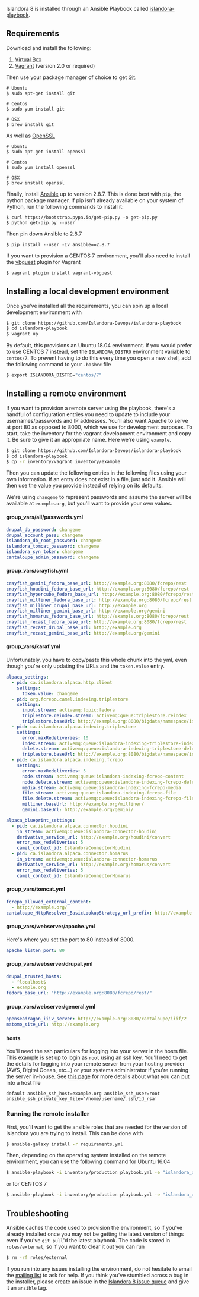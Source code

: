 Islandora 8 is installed through an Ansible Playbook called [islandora-playbook](https://github.com/Islandora-Devops/islandora-playbook).

## Requirements

Download and install the following:

1. [Virtual Box](https://www.virtualbox.org/)
1. [Vagrant](https://www.vagrantup.com/) (version 2.0 or required)

Then use your package manager of choice to get [Git](https://git-scm.com/).

```
# Ubuntu
$ sudo apt-get install git

# Centos
$ sudo yum install git

# OSX
$ brew install git
```

As well as [OpenSSL](https://www.openssl.org/)

```
# Ubuntu
$ sudo apt-get install openssl

# Centos
$ sudo yum install openssl

# OSX
$ brew install openssl
```

Finally, install [Ansible](https://www.ansible.com/community) up to version 2.8.7.  This is done best with `pip`, the python package manager. If pip isn’t already available on your system of Python, run the following commands to install it:

```
$ curl https://bootstrap.pypa.io/get-pip.py -o get-pip.py
$ python get-pip.py --user
```

Then pin down Ansible to 2.8.7

```
$ pip install --user -Iv ansible==2.8.7
```

If you want to provision a CENTOS 7 environment, you'll also need to install the [vbguest](https://github.com/dotless-de/vagrant-vbguest)
plugin for Vagrant

```bash
$ vagrant plugin install vagrant-vbguest
```

## Installing a local development environment

Once you've installed all the requirements, you can spin up a local development environment with
```bash
$ git clone https://github.com/Islandora-Devops/islandora-playbook
$ cd islandora-playbook
$ vagrant up
```

By default, this provisions an Ubuntu 18.04 environment.  If you would prefer to use CENTOS 7 instead, set the `ISLANDORA_DISTRO`
environment variable to `centos/7`. To prevent having to do this every time you open a new shell, add the following command to
your `.bashrc` file

```bash
$ export ISLANDORA_DISTRO="centos/7"
```

## Installing a remote environment

If you want to provision a remote server using the playbook, there's a handful of configuration entries you need to update to include your
usernames/passwords and IP addresses. You'll also want Apache to serve at port 80 as opposed to 8000, which we use for development
purposes.  To start, take the inventory for the vagrant development environment and copy it. Be sure to
give it an appropriate name. Here we're using `example`.

```bash
$ git clone https://github.com/Islandora-Devops/islandora-playbook
$ cd islandora-playbook
$ cp -r inventory/vagrant inventory/example
```

Then you can update the following entries in the following files using your own information. If an entry does not exist in a file,
just add it.  Ansible will then use the value you provide instead of relying on its defaults.

We're using `changeme` to represent passwords and assume the server will be available at `example.org`, but you'll want to provide
your own values.

#### group_vars/all/passwords.yml

```yml
drupal_db_password: changeme
drupal_account_pass: changeme
islandora_db_root_password: changeme
islandora_tomcat_password: changeme
islandora_syn_token: changeme
cantaloupe_admin_password: changeme
```

#### group_vars/crayfish.yml

```yml
crayfish_gemini_fedora_base_url: http://example.org:8080/fcrepo/rest
crayfish_houdini_fedora_base_url: http://example.org:8080/fcrepo/rest
crayfish_hypercube_fedora_base_url: http://example.org:8080/fcrepo/rest
crayfish_milliner_fedora_base_url: http://example.org:8080/fcrepo/rest
crayfish_milliner_drupal_base_url: http://example.org
crayfish_milliner_gemini_base_url: http://example.org/gemini
crayfish_homarus_fedora_base_url: http://example.org:8080/fcrepo/rest
crayfish_recast_fedora_base_url: http://example.org:8080/fcrepo/rest
crayfish_recast_drupal_base_url: http://example.org
crayfish_recast_gemini_base_url: http://example.org/gemini
```

#### group_vars/karaf.yml
Unfortunately, you have to copy/paste this whole chunk into the yml, even though you're only updating the URLs and
the `token.value` entry.

```yml
alpaca_settings:
  - pid: ca.islandora.alpaca.http.client
    settings:
      token.value: changeme
  - pid: org.fcrepo.camel.indexing.triplestore
    settings:
      input.stream: activemq:topic:fedora
      triplestore.reindex.stream: activemq:queue:triplestore.reindex
      triplestore.baseUrl: http://example.org:8080/bigdata/namespace/islandora/sparql
  - pid: ca.islandora.alpaca.indexing.triplestore
    settings:
      error.maxRedeliveries: 10
      index.stream: activemq:queue:islandora-indexing-triplestore-index
      delete.stream: activemq:queue:islandora-indexing-triplestore-delete
      triplestore.baseUrl: http://example.org:8080/bigdata/namespace/islandora/sparql
  - pid: ca.islandora.alpaca.indexing.fcrepo
    settings:
      error.maxRedeliveries: 5
      node.stream: activemq:queue:islandora-indexing-fcrepo-content
      node.delete.stream: activemq:queue:islandora-indexing-fcrepo-delete
      media.stream: activemq:queue:islandora-indexing-fcrepo-media
      file.stream: activemq:queue:islandora-indexing-fcrepo-file
      file.delete.stream: activemq:queue:islandora-indexing-fcrepo-file-delete
      milliner.baseUrl: http://example.org/milliner/
      gemini.baseUrl: http://example.org/gemini/

alpaca_blueprint_settings:
  - pid: ca.islandora.alpaca.connector.houdini
    in_stream: activemq:queue:islandora-connector-houdini
    derivative_service_url: http://example.org/houdini/convert
    error_max_redeliveries: 5
    camel_context_id: IslandoraConnectorHoudini
  - pid: ca.islandora.alpaca.connector.homarus
    in_stream: activemq:queue:islandora-connector-homarus
    derivative_service_url: http://example.org/homarus/convert
    error_max_redeliveries: 5
    camel_context_id: IslandoraConnectorHomarus
```

#### group_vars/tomcat.yml
```yml
fcrepo_allowed_external_content:
  - http://example.org/
cantaloupe_HttpResolver_BasicLookupStrategy_url_prefix: http://example.org/
```

#### group_vars/webserver/apache.yml
Here's where you set the port to 80 instead of 8000.
```yml
apache_listen_port: 80
```

#### group_vars/webserver/drupal.yml
```yml
drupal_trusted_hosts:
  - ^localhost$
  - example.org
fedora_base_url: "http://example.org:8080/fcrepo/rest/"
```

#### group_vars/webserver/general.yml
```yml
openseadragon_iiiv_server: http://example.org:8080/cantaloupe/iiif/2
matomo_site_url: http://example.org
```

#### hosts
You'll need the ssh particulars for logging into your server in the hosts file.  This example is set up to login as `root` using
an ssh key. You'll need to get the details for logging into your remote server from your hosting provider (AWS, Digital Ocean, etc...)
or your systems administrator if you're running the server in-house. See
[this page](https://docs.ansible.com/ansible/latest/user_guide/intro_inventory.html#connecting-to-hosts-behavioral-inventory-parameters)
for more details about what you can put into a
host file

```
default ansible_ssh_host=example.org ansible_ssh_user=root ansible_ssh_private_key_file='/home/username/.ssh/id_rsa'
```

### Running the remote installer

First, you'll want to get the ansible roles that are needed for the version of Islandora you are trying to install.  This can be done
with

```bash
$ ansible-galaxy install -r requirements.yml
```

Then, depending on the operating system installed on the remote environment, you can use the following command for Ubuntu 16.04

```bash
$ ansible-playbook -i inventory/production playbook.yml -e "islandora_distro=ubuntu/xenial64"
```

or for CENTOS 7

```bash
$ ansible-playbook -i inventory/production playbook.yml -e "islandora_distro=centos/7"
```

## Troubleshooting

Ansible caches the code used to provision the environment, so if you've already installed once you may not be getting the latest version
of things even if you've `git pull`'d the latest playbook.  The code is stored in `roles/external`, so if you want to clear it out you can
run

```bash
$ rm -rf roles/external
```

If you run into any issues installing the environment, do not hesitate to email the [mailing list](mailto:islandora@googlegroups.com) to
ask for help.  If you think you've stumbled across a bug in the installer, please create an issue in the
[Islandora 8 issue queue](http://github.com/Islandora-CLAW/CLAW/issues) and give it an `ansible` tag.
